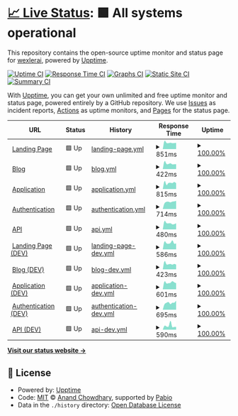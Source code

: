 # [📈 Live Status](https://wexlerai.github.io/wexler-status-page): <!--live status--> **🟩 All systems operational**

This repository contains the open-source uptime monitor and status page for [wexlerai](https://wexlerai.github.io/wexler-status-page), powered by [Upptime](https://github.com/upptime/upptime).

[![Uptime CI](https://github.com/wexlerai/wexler-status-page/workflows/Uptime%20CI/badge.svg)](https://github.com/wexlerai/wexler-status-page/actions?query=workflow%3A%22Uptime+CI%22)
[![Response Time CI](https://github.com/wexlerai/wexler-status-page/workflows/Response%20Time%20CI/badge.svg)](https://github.com/wexlerai/wexler-status-page/actions?query=workflow%3A%22Response+Time+CI%22)
[![Graphs CI](https://github.com/wexlerai/wexler-status-page/workflows/Graphs%20CI/badge.svg)](https://github.com/wexlerai/wexler-status-page/actions?query=workflow%3A%22Graphs+CI%22)
[![Static Site CI](https://github.com/wexlerai/wexler-status-page/workflows/Static%20Site%20CI/badge.svg)](https://github.com/wexlerai/wexler-status-page/actions?query=workflow%3A%22Static+Site+CI%22)
[![Summary CI](https://github.com/wexlerai/wexler-status-page/workflows/Summary%20CI/badge.svg)](https://github.com/wexlerai/wexler-status-page/actions?query=workflow%3A%22Summary+CI%22)

With [Upptime](https://upptime.js.org), you can get your own unlimited and free uptime monitor and status page, powered entirely by a GitHub repository. We use [Issues](https://github.com/wexlerai/wexler-status-page/issues) as incident reports, [Actions](https://github.com/wexlerai/wexler-status-page/actions) as uptime monitors, and [Pages](https://wexlerai.github.io/wexler-status-page) for the status page.

<!--start: status pages-->
<!-- This summary is generated by Upptime (https://github.com/upptime/upptime) -->
<!-- Do not edit this manually, your changes will be overwritten -->
<!-- prettier-ignore -->
| URL | Status | History | Response Time | Uptime |
| --- | ------ | ------- | ------------- | ------ |
| <img alt="" src="https://icons.duckduckgo.com/ip3/www.wexler.ai.ico" height="13"> [Landing Page](https://www.wexler.ai) | 🟩 Up | [landing-page.yml](https://github.com/wexlerai/wexler-status-page/commits/HEAD/history/landing-page.yml) | <details><summary><img alt="Response time graph" src="./graphs/landing-page/response-time-week.png" height="20"> 851ms</summary><br><a href="https://wexlerai.github.io/wexler-status-page/history/landing-page"><img alt="Response time 914" src="https://img.shields.io/endpoint?url=https%3A%2F%2Fraw.githubusercontent.com%2Fwexlerai%2Fwexler-status-page%2FHEAD%2Fapi%2Flanding-page%2Fresponse-time.json"></a><br><a href="https://wexlerai.github.io/wexler-status-page/history/landing-page"><img alt="24-hour response time 828" src="https://img.shields.io/endpoint?url=https%3A%2F%2Fraw.githubusercontent.com%2Fwexlerai%2Fwexler-status-page%2FHEAD%2Fapi%2Flanding-page%2Fresponse-time-day.json"></a><br><a href="https://wexlerai.github.io/wexler-status-page/history/landing-page"><img alt="7-day response time 851" src="https://img.shields.io/endpoint?url=https%3A%2F%2Fraw.githubusercontent.com%2Fwexlerai%2Fwexler-status-page%2FHEAD%2Fapi%2Flanding-page%2Fresponse-time-week.json"></a><br><a href="https://wexlerai.github.io/wexler-status-page/history/landing-page"><img alt="30-day response time 915" src="https://img.shields.io/endpoint?url=https%3A%2F%2Fraw.githubusercontent.com%2Fwexlerai%2Fwexler-status-page%2FHEAD%2Fapi%2Flanding-page%2Fresponse-time-month.json"></a><br><a href="https://wexlerai.github.io/wexler-status-page/history/landing-page"><img alt="1-year response time 914" src="https://img.shields.io/endpoint?url=https%3A%2F%2Fraw.githubusercontent.com%2Fwexlerai%2Fwexler-status-page%2FHEAD%2Fapi%2Flanding-page%2Fresponse-time-year.json"></a></details> | <details><summary><a href="https://wexlerai.github.io/wexler-status-page/history/landing-page">100.00%</a></summary><a href="https://wexlerai.github.io/wexler-status-page/history/landing-page"><img alt="All-time uptime 100.00%" src="https://img.shields.io/endpoint?url=https%3A%2F%2Fraw.githubusercontent.com%2Fwexlerai%2Fwexler-status-page%2FHEAD%2Fapi%2Flanding-page%2Fuptime.json"></a><br><a href="https://wexlerai.github.io/wexler-status-page/history/landing-page"><img alt="24-hour uptime 100.00%" src="https://img.shields.io/endpoint?url=https%3A%2F%2Fraw.githubusercontent.com%2Fwexlerai%2Fwexler-status-page%2FHEAD%2Fapi%2Flanding-page%2Fuptime-day.json"></a><br><a href="https://wexlerai.github.io/wexler-status-page/history/landing-page"><img alt="7-day uptime 100.00%" src="https://img.shields.io/endpoint?url=https%3A%2F%2Fraw.githubusercontent.com%2Fwexlerai%2Fwexler-status-page%2FHEAD%2Fapi%2Flanding-page%2Fuptime-week.json"></a><br><a href="https://wexlerai.github.io/wexler-status-page/history/landing-page"><img alt="30-day uptime 100.00%" src="https://img.shields.io/endpoint?url=https%3A%2F%2Fraw.githubusercontent.com%2Fwexlerai%2Fwexler-status-page%2FHEAD%2Fapi%2Flanding-page%2Fuptime-month.json"></a><br><a href="https://wexlerai.github.io/wexler-status-page/history/landing-page"><img alt="1-year uptime 100.00%" src="https://img.shields.io/endpoint?url=https%3A%2F%2Fraw.githubusercontent.com%2Fwexlerai%2Fwexler-status-page%2FHEAD%2Fapi%2Flanding-page%2Fuptime-year.json"></a></details>
| <img alt="" src="https://icons.duckduckgo.com/ip3/www.wexler.ai.ico" height="13"> [Blog](https://www.wexler.ai/insights) | 🟩 Up | [blog.yml](https://github.com/wexlerai/wexler-status-page/commits/HEAD/history/blog.yml) | <details><summary><img alt="Response time graph" src="./graphs/blog/response-time-week.png" height="20"> 422ms</summary><br><a href="https://wexlerai.github.io/wexler-status-page/history/blog"><img alt="Response time 467" src="https://img.shields.io/endpoint?url=https%3A%2F%2Fraw.githubusercontent.com%2Fwexlerai%2Fwexler-status-page%2FHEAD%2Fapi%2Fblog%2Fresponse-time.json"></a><br><a href="https://wexlerai.github.io/wexler-status-page/history/blog"><img alt="24-hour response time 379" src="https://img.shields.io/endpoint?url=https%3A%2F%2Fraw.githubusercontent.com%2Fwexlerai%2Fwexler-status-page%2FHEAD%2Fapi%2Fblog%2Fresponse-time-day.json"></a><br><a href="https://wexlerai.github.io/wexler-status-page/history/blog"><img alt="7-day response time 422" src="https://img.shields.io/endpoint?url=https%3A%2F%2Fraw.githubusercontent.com%2Fwexlerai%2Fwexler-status-page%2FHEAD%2Fapi%2Fblog%2Fresponse-time-week.json"></a><br><a href="https://wexlerai.github.io/wexler-status-page/history/blog"><img alt="30-day response time 464" src="https://img.shields.io/endpoint?url=https%3A%2F%2Fraw.githubusercontent.com%2Fwexlerai%2Fwexler-status-page%2FHEAD%2Fapi%2Fblog%2Fresponse-time-month.json"></a><br><a href="https://wexlerai.github.io/wexler-status-page/history/blog"><img alt="1-year response time 467" src="https://img.shields.io/endpoint?url=https%3A%2F%2Fraw.githubusercontent.com%2Fwexlerai%2Fwexler-status-page%2FHEAD%2Fapi%2Fblog%2Fresponse-time-year.json"></a></details> | <details><summary><a href="https://wexlerai.github.io/wexler-status-page/history/blog">100.00%</a></summary><a href="https://wexlerai.github.io/wexler-status-page/history/blog"><img alt="All-time uptime 100.00%" src="https://img.shields.io/endpoint?url=https%3A%2F%2Fraw.githubusercontent.com%2Fwexlerai%2Fwexler-status-page%2FHEAD%2Fapi%2Fblog%2Fuptime.json"></a><br><a href="https://wexlerai.github.io/wexler-status-page/history/blog"><img alt="24-hour uptime 100.00%" src="https://img.shields.io/endpoint?url=https%3A%2F%2Fraw.githubusercontent.com%2Fwexlerai%2Fwexler-status-page%2FHEAD%2Fapi%2Fblog%2Fuptime-day.json"></a><br><a href="https://wexlerai.github.io/wexler-status-page/history/blog"><img alt="7-day uptime 100.00%" src="https://img.shields.io/endpoint?url=https%3A%2F%2Fraw.githubusercontent.com%2Fwexlerai%2Fwexler-status-page%2FHEAD%2Fapi%2Fblog%2Fuptime-week.json"></a><br><a href="https://wexlerai.github.io/wexler-status-page/history/blog"><img alt="30-day uptime 100.00%" src="https://img.shields.io/endpoint?url=https%3A%2F%2Fraw.githubusercontent.com%2Fwexlerai%2Fwexler-status-page%2FHEAD%2Fapi%2Fblog%2Fuptime-month.json"></a><br><a href="https://wexlerai.github.io/wexler-status-page/history/blog"><img alt="1-year uptime 100.00%" src="https://img.shields.io/endpoint?url=https%3A%2F%2Fraw.githubusercontent.com%2Fwexlerai%2Fwexler-status-page%2FHEAD%2Fapi%2Fblog%2Fuptime-year.json"></a></details>
| <img alt="" src="https://icons.duckduckgo.com/ip3/app.wexler.ai.ico" height="13"> [Application](https://app.wexler.ai/) | 🟩 Up | [application.yml](https://github.com/wexlerai/wexler-status-page/commits/HEAD/history/application.yml) | <details><summary><img alt="Response time graph" src="./graphs/application/response-time-week.png" height="20"> 815ms</summary><br><a href="https://wexlerai.github.io/wexler-status-page/history/application"><img alt="Response time 837" src="https://img.shields.io/endpoint?url=https%3A%2F%2Fraw.githubusercontent.com%2Fwexlerai%2Fwexler-status-page%2FHEAD%2Fapi%2Fapplication%2Fresponse-time.json"></a><br><a href="https://wexlerai.github.io/wexler-status-page/history/application"><img alt="24-hour response time 785" src="https://img.shields.io/endpoint?url=https%3A%2F%2Fraw.githubusercontent.com%2Fwexlerai%2Fwexler-status-page%2FHEAD%2Fapi%2Fapplication%2Fresponse-time-day.json"></a><br><a href="https://wexlerai.github.io/wexler-status-page/history/application"><img alt="7-day response time 815" src="https://img.shields.io/endpoint?url=https%3A%2F%2Fraw.githubusercontent.com%2Fwexlerai%2Fwexler-status-page%2FHEAD%2Fapi%2Fapplication%2Fresponse-time-week.json"></a><br><a href="https://wexlerai.github.io/wexler-status-page/history/application"><img alt="30-day response time 824" src="https://img.shields.io/endpoint?url=https%3A%2F%2Fraw.githubusercontent.com%2Fwexlerai%2Fwexler-status-page%2FHEAD%2Fapi%2Fapplication%2Fresponse-time-month.json"></a><br><a href="https://wexlerai.github.io/wexler-status-page/history/application"><img alt="1-year response time 837" src="https://img.shields.io/endpoint?url=https%3A%2F%2Fraw.githubusercontent.com%2Fwexlerai%2Fwexler-status-page%2FHEAD%2Fapi%2Fapplication%2Fresponse-time-year.json"></a></details> | <details><summary><a href="https://wexlerai.github.io/wexler-status-page/history/application">100.00%</a></summary><a href="https://wexlerai.github.io/wexler-status-page/history/application"><img alt="All-time uptime 100.00%" src="https://img.shields.io/endpoint?url=https%3A%2F%2Fraw.githubusercontent.com%2Fwexlerai%2Fwexler-status-page%2FHEAD%2Fapi%2Fapplication%2Fuptime.json"></a><br><a href="https://wexlerai.github.io/wexler-status-page/history/application"><img alt="24-hour uptime 100.00%" src="https://img.shields.io/endpoint?url=https%3A%2F%2Fraw.githubusercontent.com%2Fwexlerai%2Fwexler-status-page%2FHEAD%2Fapi%2Fapplication%2Fuptime-day.json"></a><br><a href="https://wexlerai.github.io/wexler-status-page/history/application"><img alt="7-day uptime 100.00%" src="https://img.shields.io/endpoint?url=https%3A%2F%2Fraw.githubusercontent.com%2Fwexlerai%2Fwexler-status-page%2FHEAD%2Fapi%2Fapplication%2Fuptime-week.json"></a><br><a href="https://wexlerai.github.io/wexler-status-page/history/application"><img alt="30-day uptime 100.00%" src="https://img.shields.io/endpoint?url=https%3A%2F%2Fraw.githubusercontent.com%2Fwexlerai%2Fwexler-status-page%2FHEAD%2Fapi%2Fapplication%2Fuptime-month.json"></a><br><a href="https://wexlerai.github.io/wexler-status-page/history/application"><img alt="1-year uptime 100.00%" src="https://img.shields.io/endpoint?url=https%3A%2F%2Fraw.githubusercontent.com%2Fwexlerai%2Fwexler-status-page%2FHEAD%2Fapi%2Fapplication%2Fuptime-year.json"></a></details>
| <img alt="" src="https://icons.duckduckgo.com/ip3/auth.app.wexler.ai.ico" height="13"> [Authentication](https://auth.app.wexler.ai/en/login) | 🟩 Up | [authentication.yml](https://github.com/wexlerai/wexler-status-page/commits/HEAD/history/authentication.yml) | <details><summary><img alt="Response time graph" src="./graphs/authentication/response-time-week.png" height="20"> 714ms</summary><br><a href="https://wexlerai.github.io/wexler-status-page/history/authentication"><img alt="Response time 602" src="https://img.shields.io/endpoint?url=https%3A%2F%2Fraw.githubusercontent.com%2Fwexlerai%2Fwexler-status-page%2FHEAD%2Fapi%2Fauthentication%2Fresponse-time.json"></a><br><a href="https://wexlerai.github.io/wexler-status-page/history/authentication"><img alt="24-hour response time 814" src="https://img.shields.io/endpoint?url=https%3A%2F%2Fraw.githubusercontent.com%2Fwexlerai%2Fwexler-status-page%2FHEAD%2Fapi%2Fauthentication%2Fresponse-time-day.json"></a><br><a href="https://wexlerai.github.io/wexler-status-page/history/authentication"><img alt="7-day response time 714" src="https://img.shields.io/endpoint?url=https%3A%2F%2Fraw.githubusercontent.com%2Fwexlerai%2Fwexler-status-page%2FHEAD%2Fapi%2Fauthentication%2Fresponse-time-week.json"></a><br><a href="https://wexlerai.github.io/wexler-status-page/history/authentication"><img alt="30-day response time 638" src="https://img.shields.io/endpoint?url=https%3A%2F%2Fraw.githubusercontent.com%2Fwexlerai%2Fwexler-status-page%2FHEAD%2Fapi%2Fauthentication%2Fresponse-time-month.json"></a><br><a href="https://wexlerai.github.io/wexler-status-page/history/authentication"><img alt="1-year response time 602" src="https://img.shields.io/endpoint?url=https%3A%2F%2Fraw.githubusercontent.com%2Fwexlerai%2Fwexler-status-page%2FHEAD%2Fapi%2Fauthentication%2Fresponse-time-year.json"></a></details> | <details><summary><a href="https://wexlerai.github.io/wexler-status-page/history/authentication">100.00%</a></summary><a href="https://wexlerai.github.io/wexler-status-page/history/authentication"><img alt="All-time uptime 100.00%" src="https://img.shields.io/endpoint?url=https%3A%2F%2Fraw.githubusercontent.com%2Fwexlerai%2Fwexler-status-page%2FHEAD%2Fapi%2Fauthentication%2Fuptime.json"></a><br><a href="https://wexlerai.github.io/wexler-status-page/history/authentication"><img alt="24-hour uptime 100.00%" src="https://img.shields.io/endpoint?url=https%3A%2F%2Fraw.githubusercontent.com%2Fwexlerai%2Fwexler-status-page%2FHEAD%2Fapi%2Fauthentication%2Fuptime-day.json"></a><br><a href="https://wexlerai.github.io/wexler-status-page/history/authentication"><img alt="7-day uptime 100.00%" src="https://img.shields.io/endpoint?url=https%3A%2F%2Fraw.githubusercontent.com%2Fwexlerai%2Fwexler-status-page%2FHEAD%2Fapi%2Fauthentication%2Fuptime-week.json"></a><br><a href="https://wexlerai.github.io/wexler-status-page/history/authentication"><img alt="30-day uptime 100.00%" src="https://img.shields.io/endpoint?url=https%3A%2F%2Fraw.githubusercontent.com%2Fwexlerai%2Fwexler-status-page%2FHEAD%2Fapi%2Fauthentication%2Fuptime-month.json"></a><br><a href="https://wexlerai.github.io/wexler-status-page/history/authentication"><img alt="1-year uptime 100.00%" src="https://img.shields.io/endpoint?url=https%3A%2F%2Fraw.githubusercontent.com%2Fwexlerai%2Fwexler-status-page%2FHEAD%2Fapi%2Fauthentication%2Fuptime-year.json"></a></details>
| <img alt="" src="https://icons.duckduckgo.com/ip3/ctty2sm3ct.eu-west-2.awsapprunner.com.ico" height="13"> [API](https://ctty2sm3ct.eu-west-2.awsapprunner.com) | 🟩 Up | [api.yml](https://github.com/wexlerai/wexler-status-page/commits/HEAD/history/api.yml) | <details><summary><img alt="Response time graph" src="./graphs/api/response-time-week.png" height="20"> 480ms</summary><br><a href="https://wexlerai.github.io/wexler-status-page/history/api"><img alt="Response time 503" src="https://img.shields.io/endpoint?url=https%3A%2F%2Fraw.githubusercontent.com%2Fwexlerai%2Fwexler-status-page%2FHEAD%2Fapi%2Fapi%2Fresponse-time.json"></a><br><a href="https://wexlerai.github.io/wexler-status-page/history/api"><img alt="24-hour response time 469" src="https://img.shields.io/endpoint?url=https%3A%2F%2Fraw.githubusercontent.com%2Fwexlerai%2Fwexler-status-page%2FHEAD%2Fapi%2Fapi%2Fresponse-time-day.json"></a><br><a href="https://wexlerai.github.io/wexler-status-page/history/api"><img alt="7-day response time 480" src="https://img.shields.io/endpoint?url=https%3A%2F%2Fraw.githubusercontent.com%2Fwexlerai%2Fwexler-status-page%2FHEAD%2Fapi%2Fapi%2Fresponse-time-week.json"></a><br><a href="https://wexlerai.github.io/wexler-status-page/history/api"><img alt="30-day response time 521" src="https://img.shields.io/endpoint?url=https%3A%2F%2Fraw.githubusercontent.com%2Fwexlerai%2Fwexler-status-page%2FHEAD%2Fapi%2Fapi%2Fresponse-time-month.json"></a><br><a href="https://wexlerai.github.io/wexler-status-page/history/api"><img alt="1-year response time 503" src="https://img.shields.io/endpoint?url=https%3A%2F%2Fraw.githubusercontent.com%2Fwexlerai%2Fwexler-status-page%2FHEAD%2Fapi%2Fapi%2Fresponse-time-year.json"></a></details> | <details><summary><a href="https://wexlerai.github.io/wexler-status-page/history/api">100.00%</a></summary><a href="https://wexlerai.github.io/wexler-status-page/history/api"><img alt="All-time uptime 99.95%" src="https://img.shields.io/endpoint?url=https%3A%2F%2Fraw.githubusercontent.com%2Fwexlerai%2Fwexler-status-page%2FHEAD%2Fapi%2Fapi%2Fuptime.json"></a><br><a href="https://wexlerai.github.io/wexler-status-page/history/api"><img alt="24-hour uptime 100.00%" src="https://img.shields.io/endpoint?url=https%3A%2F%2Fraw.githubusercontent.com%2Fwexlerai%2Fwexler-status-page%2FHEAD%2Fapi%2Fapi%2Fuptime-day.json"></a><br><a href="https://wexlerai.github.io/wexler-status-page/history/api"><img alt="7-day uptime 100.00%" src="https://img.shields.io/endpoint?url=https%3A%2F%2Fraw.githubusercontent.com%2Fwexlerai%2Fwexler-status-page%2FHEAD%2Fapi%2Fapi%2Fuptime-week.json"></a><br><a href="https://wexlerai.github.io/wexler-status-page/history/api"><img alt="30-day uptime 100.00%" src="https://img.shields.io/endpoint?url=https%3A%2F%2Fraw.githubusercontent.com%2Fwexlerai%2Fwexler-status-page%2FHEAD%2Fapi%2Fapi%2Fuptime-month.json"></a><br><a href="https://wexlerai.github.io/wexler-status-page/history/api"><img alt="1-year uptime 99.95%" src="https://img.shields.io/endpoint?url=https%3A%2F%2Fraw.githubusercontent.com%2Fwexlerai%2Fwexler-status-page%2FHEAD%2Fapi%2Fapi%2Fuptime-year.json"></a></details>
| <img alt="" src="https://icons.duckduckgo.com/ip3/dev.wexler.ai.ico" height="13"> [Landing Page (DEV)](https://dev.wexler.ai) | 🟩 Up | [landing-page-dev.yml](https://github.com/wexlerai/wexler-status-page/commits/HEAD/history/landing-page-dev.yml) | <details><summary><img alt="Response time graph" src="./graphs/landing-page-dev/response-time-week.png" height="20"> 586ms</summary><br><a href="https://wexlerai.github.io/wexler-status-page/history/landing-page-dev"><img alt="Response time 694" src="https://img.shields.io/endpoint?url=https%3A%2F%2Fraw.githubusercontent.com%2Fwexlerai%2Fwexler-status-page%2FHEAD%2Fapi%2Flanding-page-dev%2Fresponse-time.json"></a><br><a href="https://wexlerai.github.io/wexler-status-page/history/landing-page-dev"><img alt="24-hour response time 520" src="https://img.shields.io/endpoint?url=https%3A%2F%2Fraw.githubusercontent.com%2Fwexlerai%2Fwexler-status-page%2FHEAD%2Fapi%2Flanding-page-dev%2Fresponse-time-day.json"></a><br><a href="https://wexlerai.github.io/wexler-status-page/history/landing-page-dev"><img alt="7-day response time 586" src="https://img.shields.io/endpoint?url=https%3A%2F%2Fraw.githubusercontent.com%2Fwexlerai%2Fwexler-status-page%2FHEAD%2Fapi%2Flanding-page-dev%2Fresponse-time-week.json"></a><br><a href="https://wexlerai.github.io/wexler-status-page/history/landing-page-dev"><img alt="30-day response time 671" src="https://img.shields.io/endpoint?url=https%3A%2F%2Fraw.githubusercontent.com%2Fwexlerai%2Fwexler-status-page%2FHEAD%2Fapi%2Flanding-page-dev%2Fresponse-time-month.json"></a><br><a href="https://wexlerai.github.io/wexler-status-page/history/landing-page-dev"><img alt="1-year response time 694" src="https://img.shields.io/endpoint?url=https%3A%2F%2Fraw.githubusercontent.com%2Fwexlerai%2Fwexler-status-page%2FHEAD%2Fapi%2Flanding-page-dev%2Fresponse-time-year.json"></a></details> | <details><summary><a href="https://wexlerai.github.io/wexler-status-page/history/landing-page-dev">100.00%</a></summary><a href="https://wexlerai.github.io/wexler-status-page/history/landing-page-dev"><img alt="All-time uptime 100.00%" src="https://img.shields.io/endpoint?url=https%3A%2F%2Fraw.githubusercontent.com%2Fwexlerai%2Fwexler-status-page%2FHEAD%2Fapi%2Flanding-page-dev%2Fuptime.json"></a><br><a href="https://wexlerai.github.io/wexler-status-page/history/landing-page-dev"><img alt="24-hour uptime 100.00%" src="https://img.shields.io/endpoint?url=https%3A%2F%2Fraw.githubusercontent.com%2Fwexlerai%2Fwexler-status-page%2FHEAD%2Fapi%2Flanding-page-dev%2Fuptime-day.json"></a><br><a href="https://wexlerai.github.io/wexler-status-page/history/landing-page-dev"><img alt="7-day uptime 100.00%" src="https://img.shields.io/endpoint?url=https%3A%2F%2Fraw.githubusercontent.com%2Fwexlerai%2Fwexler-status-page%2FHEAD%2Fapi%2Flanding-page-dev%2Fuptime-week.json"></a><br><a href="https://wexlerai.github.io/wexler-status-page/history/landing-page-dev"><img alt="30-day uptime 100.00%" src="https://img.shields.io/endpoint?url=https%3A%2F%2Fraw.githubusercontent.com%2Fwexlerai%2Fwexler-status-page%2FHEAD%2Fapi%2Flanding-page-dev%2Fuptime-month.json"></a><br><a href="https://wexlerai.github.io/wexler-status-page/history/landing-page-dev"><img alt="1-year uptime 100.00%" src="https://img.shields.io/endpoint?url=https%3A%2F%2Fraw.githubusercontent.com%2Fwexlerai%2Fwexler-status-page%2FHEAD%2Fapi%2Flanding-page-dev%2Fuptime-year.json"></a></details>
| <img alt="" src="https://icons.duckduckgo.com/ip3/dev.wexler.ai.ico" height="13"> [Blog (DEV)](https://dev.wexler.ai/insights) | 🟩 Up | [blog-dev.yml](https://github.com/wexlerai/wexler-status-page/commits/HEAD/history/blog-dev.yml) | <details><summary><img alt="Response time graph" src="./graphs/blog-dev/response-time-week.png" height="20"> 423ms</summary><br><a href="https://wexlerai.github.io/wexler-status-page/history/blog-dev"><img alt="Response time 471" src="https://img.shields.io/endpoint?url=https%3A%2F%2Fraw.githubusercontent.com%2Fwexlerai%2Fwexler-status-page%2FHEAD%2Fapi%2Fblog-dev%2Fresponse-time.json"></a><br><a href="https://wexlerai.github.io/wexler-status-page/history/blog-dev"><img alt="24-hour response time 371" src="https://img.shields.io/endpoint?url=https%3A%2F%2Fraw.githubusercontent.com%2Fwexlerai%2Fwexler-status-page%2FHEAD%2Fapi%2Fblog-dev%2Fresponse-time-day.json"></a><br><a href="https://wexlerai.github.io/wexler-status-page/history/blog-dev"><img alt="7-day response time 423" src="https://img.shields.io/endpoint?url=https%3A%2F%2Fraw.githubusercontent.com%2Fwexlerai%2Fwexler-status-page%2FHEAD%2Fapi%2Fblog-dev%2Fresponse-time-week.json"></a><br><a href="https://wexlerai.github.io/wexler-status-page/history/blog-dev"><img alt="30-day response time 473" src="https://img.shields.io/endpoint?url=https%3A%2F%2Fraw.githubusercontent.com%2Fwexlerai%2Fwexler-status-page%2FHEAD%2Fapi%2Fblog-dev%2Fresponse-time-month.json"></a><br><a href="https://wexlerai.github.io/wexler-status-page/history/blog-dev"><img alt="1-year response time 471" src="https://img.shields.io/endpoint?url=https%3A%2F%2Fraw.githubusercontent.com%2Fwexlerai%2Fwexler-status-page%2FHEAD%2Fapi%2Fblog-dev%2Fresponse-time-year.json"></a></details> | <details><summary><a href="https://wexlerai.github.io/wexler-status-page/history/blog-dev">100.00%</a></summary><a href="https://wexlerai.github.io/wexler-status-page/history/blog-dev"><img alt="All-time uptime 100.00%" src="https://img.shields.io/endpoint?url=https%3A%2F%2Fraw.githubusercontent.com%2Fwexlerai%2Fwexler-status-page%2FHEAD%2Fapi%2Fblog-dev%2Fuptime.json"></a><br><a href="https://wexlerai.github.io/wexler-status-page/history/blog-dev"><img alt="24-hour uptime 100.00%" src="https://img.shields.io/endpoint?url=https%3A%2F%2Fraw.githubusercontent.com%2Fwexlerai%2Fwexler-status-page%2FHEAD%2Fapi%2Fblog-dev%2Fuptime-day.json"></a><br><a href="https://wexlerai.github.io/wexler-status-page/history/blog-dev"><img alt="7-day uptime 100.00%" src="https://img.shields.io/endpoint?url=https%3A%2F%2Fraw.githubusercontent.com%2Fwexlerai%2Fwexler-status-page%2FHEAD%2Fapi%2Fblog-dev%2Fuptime-week.json"></a><br><a href="https://wexlerai.github.io/wexler-status-page/history/blog-dev"><img alt="30-day uptime 100.00%" src="https://img.shields.io/endpoint?url=https%3A%2F%2Fraw.githubusercontent.com%2Fwexlerai%2Fwexler-status-page%2FHEAD%2Fapi%2Fblog-dev%2Fuptime-month.json"></a><br><a href="https://wexlerai.github.io/wexler-status-page/history/blog-dev"><img alt="1-year uptime 100.00%" src="https://img.shields.io/endpoint?url=https%3A%2F%2Fraw.githubusercontent.com%2Fwexlerai%2Fwexler-status-page%2FHEAD%2Fapi%2Fblog-dev%2Fuptime-year.json"></a></details>
| <img alt="" src="https://icons.duckduckgo.com/ip3/dev.app.wexler.ai.ico" height="13"> [Application (DEV)](https://dev.app.wexler.ai/) | 🟩 Up | [application-dev.yml](https://github.com/wexlerai/wexler-status-page/commits/HEAD/history/application-dev.yml) | <details><summary><img alt="Response time graph" src="./graphs/application-dev/response-time-week.png" height="20"> 601ms</summary><br><a href="https://wexlerai.github.io/wexler-status-page/history/application-dev"><img alt="Response time 632" src="https://img.shields.io/endpoint?url=https%3A%2F%2Fraw.githubusercontent.com%2Fwexlerai%2Fwexler-status-page%2FHEAD%2Fapi%2Fapplication-dev%2Fresponse-time.json"></a><br><a href="https://wexlerai.github.io/wexler-status-page/history/application-dev"><img alt="24-hour response time 543" src="https://img.shields.io/endpoint?url=https%3A%2F%2Fraw.githubusercontent.com%2Fwexlerai%2Fwexler-status-page%2FHEAD%2Fapi%2Fapplication-dev%2Fresponse-time-day.json"></a><br><a href="https://wexlerai.github.io/wexler-status-page/history/application-dev"><img alt="7-day response time 601" src="https://img.shields.io/endpoint?url=https%3A%2F%2Fraw.githubusercontent.com%2Fwexlerai%2Fwexler-status-page%2FHEAD%2Fapi%2Fapplication-dev%2Fresponse-time-week.json"></a><br><a href="https://wexlerai.github.io/wexler-status-page/history/application-dev"><img alt="30-day response time 635" src="https://img.shields.io/endpoint?url=https%3A%2F%2Fraw.githubusercontent.com%2Fwexlerai%2Fwexler-status-page%2FHEAD%2Fapi%2Fapplication-dev%2Fresponse-time-month.json"></a><br><a href="https://wexlerai.github.io/wexler-status-page/history/application-dev"><img alt="1-year response time 632" src="https://img.shields.io/endpoint?url=https%3A%2F%2Fraw.githubusercontent.com%2Fwexlerai%2Fwexler-status-page%2FHEAD%2Fapi%2Fapplication-dev%2Fresponse-time-year.json"></a></details> | <details><summary><a href="https://wexlerai.github.io/wexler-status-page/history/application-dev">100.00%</a></summary><a href="https://wexlerai.github.io/wexler-status-page/history/application-dev"><img alt="All-time uptime 99.98%" src="https://img.shields.io/endpoint?url=https%3A%2F%2Fraw.githubusercontent.com%2Fwexlerai%2Fwexler-status-page%2FHEAD%2Fapi%2Fapplication-dev%2Fuptime.json"></a><br><a href="https://wexlerai.github.io/wexler-status-page/history/application-dev"><img alt="24-hour uptime 100.00%" src="https://img.shields.io/endpoint?url=https%3A%2F%2Fraw.githubusercontent.com%2Fwexlerai%2Fwexler-status-page%2FHEAD%2Fapi%2Fapplication-dev%2Fuptime-day.json"></a><br><a href="https://wexlerai.github.io/wexler-status-page/history/application-dev"><img alt="7-day uptime 100.00%" src="https://img.shields.io/endpoint?url=https%3A%2F%2Fraw.githubusercontent.com%2Fwexlerai%2Fwexler-status-page%2FHEAD%2Fapi%2Fapplication-dev%2Fuptime-week.json"></a><br><a href="https://wexlerai.github.io/wexler-status-page/history/application-dev"><img alt="30-day uptime 100.00%" src="https://img.shields.io/endpoint?url=https%3A%2F%2Fraw.githubusercontent.com%2Fwexlerai%2Fwexler-status-page%2FHEAD%2Fapi%2Fapplication-dev%2Fuptime-month.json"></a><br><a href="https://wexlerai.github.io/wexler-status-page/history/application-dev"><img alt="1-year uptime 99.98%" src="https://img.shields.io/endpoint?url=https%3A%2F%2Fraw.githubusercontent.com%2Fwexlerai%2Fwexler-status-page%2FHEAD%2Fapi%2Fapplication-dev%2Fuptime-year.json"></a></details>
| <img alt="" src="https://icons.duckduckgo.com/ip3/auth.dev.app.wexler.ai.ico" height="13"> [Authentication (DEV)](https://auth.dev.app.wexler.ai/en/login) | 🟩 Up | [authentication-dev.yml](https://github.com/wexlerai/wexler-status-page/commits/HEAD/history/authentication-dev.yml) | <details><summary><img alt="Response time graph" src="./graphs/authentication-dev/response-time-week.png" height="20"> 695ms</summary><br><a href="https://wexlerai.github.io/wexler-status-page/history/authentication-dev"><img alt="Response time 556" src="https://img.shields.io/endpoint?url=https%3A%2F%2Fraw.githubusercontent.com%2Fwexlerai%2Fwexler-status-page%2FHEAD%2Fapi%2Fauthentication-dev%2Fresponse-time.json"></a><br><a href="https://wexlerai.github.io/wexler-status-page/history/authentication-dev"><img alt="24-hour response time 899" src="https://img.shields.io/endpoint?url=https%3A%2F%2Fraw.githubusercontent.com%2Fwexlerai%2Fwexler-status-page%2FHEAD%2Fapi%2Fauthentication-dev%2Fresponse-time-day.json"></a><br><a href="https://wexlerai.github.io/wexler-status-page/history/authentication-dev"><img alt="7-day response time 695" src="https://img.shields.io/endpoint?url=https%3A%2F%2Fraw.githubusercontent.com%2Fwexlerai%2Fwexler-status-page%2FHEAD%2Fapi%2Fauthentication-dev%2Fresponse-time-week.json"></a><br><a href="https://wexlerai.github.io/wexler-status-page/history/authentication-dev"><img alt="30-day response time 605" src="https://img.shields.io/endpoint?url=https%3A%2F%2Fraw.githubusercontent.com%2Fwexlerai%2Fwexler-status-page%2FHEAD%2Fapi%2Fauthentication-dev%2Fresponse-time-month.json"></a><br><a href="https://wexlerai.github.io/wexler-status-page/history/authentication-dev"><img alt="1-year response time 556" src="https://img.shields.io/endpoint?url=https%3A%2F%2Fraw.githubusercontent.com%2Fwexlerai%2Fwexler-status-page%2FHEAD%2Fapi%2Fauthentication-dev%2Fresponse-time-year.json"></a></details> | <details><summary><a href="https://wexlerai.github.io/wexler-status-page/history/authentication-dev">100.00%</a></summary><a href="https://wexlerai.github.io/wexler-status-page/history/authentication-dev"><img alt="All-time uptime 100.00%" src="https://img.shields.io/endpoint?url=https%3A%2F%2Fraw.githubusercontent.com%2Fwexlerai%2Fwexler-status-page%2FHEAD%2Fapi%2Fauthentication-dev%2Fuptime.json"></a><br><a href="https://wexlerai.github.io/wexler-status-page/history/authentication-dev"><img alt="24-hour uptime 100.00%" src="https://img.shields.io/endpoint?url=https%3A%2F%2Fraw.githubusercontent.com%2Fwexlerai%2Fwexler-status-page%2FHEAD%2Fapi%2Fauthentication-dev%2Fuptime-day.json"></a><br><a href="https://wexlerai.github.io/wexler-status-page/history/authentication-dev"><img alt="7-day uptime 100.00%" src="https://img.shields.io/endpoint?url=https%3A%2F%2Fraw.githubusercontent.com%2Fwexlerai%2Fwexler-status-page%2FHEAD%2Fapi%2Fauthentication-dev%2Fuptime-week.json"></a><br><a href="https://wexlerai.github.io/wexler-status-page/history/authentication-dev"><img alt="30-day uptime 100.00%" src="https://img.shields.io/endpoint?url=https%3A%2F%2Fraw.githubusercontent.com%2Fwexlerai%2Fwexler-status-page%2FHEAD%2Fapi%2Fauthentication-dev%2Fuptime-month.json"></a><br><a href="https://wexlerai.github.io/wexler-status-page/history/authentication-dev"><img alt="1-year uptime 100.00%" src="https://img.shields.io/endpoint?url=https%3A%2F%2Fraw.githubusercontent.com%2Fwexlerai%2Fwexler-status-page%2FHEAD%2Fapi%2Fauthentication-dev%2Fuptime-year.json"></a></details>
| <img alt="" src="https://icons.duckduckgo.com/ip3/tc2rqni3gd.eu-west-2.awsapprunner.com.ico" height="13"> [API (DEV)](https://tc2rqni3gd.eu-west-2.awsapprunner.com) | 🟩 Up | [api-dev.yml](https://github.com/wexlerai/wexler-status-page/commits/HEAD/history/api-dev.yml) | <details><summary><img alt="Response time graph" src="./graphs/api-dev/response-time-week.png" height="20"> 590ms</summary><br><a href="https://wexlerai.github.io/wexler-status-page/history/api-dev"><img alt="Response time 555" src="https://img.shields.io/endpoint?url=https%3A%2F%2Fraw.githubusercontent.com%2Fwexlerai%2Fwexler-status-page%2FHEAD%2Fapi%2Fapi-dev%2Fresponse-time.json"></a><br><a href="https://wexlerai.github.io/wexler-status-page/history/api-dev"><img alt="24-hour response time 422" src="https://img.shields.io/endpoint?url=https%3A%2F%2Fraw.githubusercontent.com%2Fwexlerai%2Fwexler-status-page%2FHEAD%2Fapi%2Fapi-dev%2Fresponse-time-day.json"></a><br><a href="https://wexlerai.github.io/wexler-status-page/history/api-dev"><img alt="7-day response time 590" src="https://img.shields.io/endpoint?url=https%3A%2F%2Fraw.githubusercontent.com%2Fwexlerai%2Fwexler-status-page%2FHEAD%2Fapi%2Fapi-dev%2Fresponse-time-week.json"></a><br><a href="https://wexlerai.github.io/wexler-status-page/history/api-dev"><img alt="30-day response time 582" src="https://img.shields.io/endpoint?url=https%3A%2F%2Fraw.githubusercontent.com%2Fwexlerai%2Fwexler-status-page%2FHEAD%2Fapi%2Fapi-dev%2Fresponse-time-month.json"></a><br><a href="https://wexlerai.github.io/wexler-status-page/history/api-dev"><img alt="1-year response time 555" src="https://img.shields.io/endpoint?url=https%3A%2F%2Fraw.githubusercontent.com%2Fwexlerai%2Fwexler-status-page%2FHEAD%2Fapi%2Fapi-dev%2Fresponse-time-year.json"></a></details> | <details><summary><a href="https://wexlerai.github.io/wexler-status-page/history/api-dev">100.00%</a></summary><a href="https://wexlerai.github.io/wexler-status-page/history/api-dev"><img alt="All-time uptime 99.94%" src="https://img.shields.io/endpoint?url=https%3A%2F%2Fraw.githubusercontent.com%2Fwexlerai%2Fwexler-status-page%2FHEAD%2Fapi%2Fapi-dev%2Fuptime.json"></a><br><a href="https://wexlerai.github.io/wexler-status-page/history/api-dev"><img alt="24-hour uptime 100.00%" src="https://img.shields.io/endpoint?url=https%3A%2F%2Fraw.githubusercontent.com%2Fwexlerai%2Fwexler-status-page%2FHEAD%2Fapi%2Fapi-dev%2Fuptime-day.json"></a><br><a href="https://wexlerai.github.io/wexler-status-page/history/api-dev"><img alt="7-day uptime 100.00%" src="https://img.shields.io/endpoint?url=https%3A%2F%2Fraw.githubusercontent.com%2Fwexlerai%2Fwexler-status-page%2FHEAD%2Fapi%2Fapi-dev%2Fuptime-week.json"></a><br><a href="https://wexlerai.github.io/wexler-status-page/history/api-dev"><img alt="30-day uptime 100.00%" src="https://img.shields.io/endpoint?url=https%3A%2F%2Fraw.githubusercontent.com%2Fwexlerai%2Fwexler-status-page%2FHEAD%2Fapi%2Fapi-dev%2Fuptime-month.json"></a><br><a href="https://wexlerai.github.io/wexler-status-page/history/api-dev"><img alt="1-year uptime 99.94%" src="https://img.shields.io/endpoint?url=https%3A%2F%2Fraw.githubusercontent.com%2Fwexlerai%2Fwexler-status-page%2FHEAD%2Fapi%2Fapi-dev%2Fuptime-year.json"></a></details>

<!--end: status pages-->

[**Visit our status website →**](https://wexlerai.github.io/wexler-status-page)

## 📄 License

- Powered by: [Upptime](https://github.com/upptime/upptime)
- Code: [MIT](./LICENSE) © [Anand Chowdhary](https://anandchowdhary.com), supported by [Pabio](https://pabio.com)
- Data in the `./history` directory: [Open Database License](https://opendatacommons.org/licenses/odbl/1-0/)
